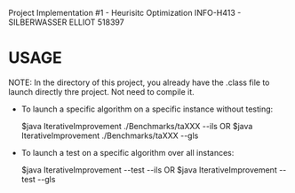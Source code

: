 Project Implementation #1 - Heurisitc Optimization INFO-H413 - SILBERWASSER ELLIOT 518397
 
# USAGE
NOTE: In the directory of this project, you already have the .class file to launch directly thre project. Not need to compile it.

- To launch a specific algorithm on a specific instance without testing:

  
  $java IterativeImprovement ./Benchmarks/taXXX --ils
  OR
  $java IterativeImprovement ./Benchmarks/taXXX --gls
 

- To launch a test on a specific algorithm over all instances:


  $java IterativeImprovement --test --ils
  OR
  $java IterativeImprovement --test --gls

  
